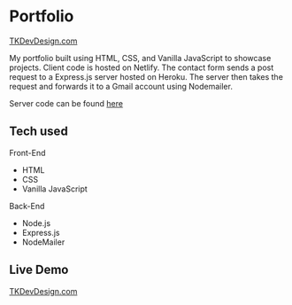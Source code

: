 # Portfolio

[TKDevDesign.com](https://loving-hawking-d87cb3.netlify.app)

My portfolio built using HTML, CSS, and Vanilla JavaScript to showcase projects. Client code is hosted on Netlify. The contact form sends a post request to a Express.js server hosted on Heroku. The server then takes the request and forwards it to a Gmail account using Nodemailer.

Server code can be found [here](https://github.com/TKravel/portfolio-server)

## Tech used

Front-End

-   HTML
-   CSS
-   Vanilla JavaScript

Back-End

-   Node.js
-   Express.js
-   NodeMailer

## Live Demo

[TKDevDesign.com](https://loving-hawking-d87cb3.netlify.app)
